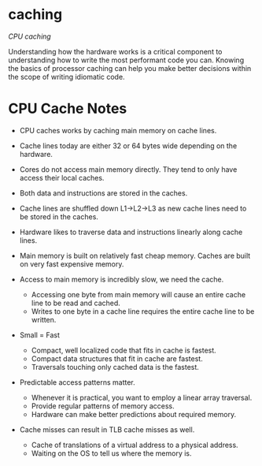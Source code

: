 # caching
*CPU caching*

Understanding how the hardware works is a critical component to understanding how to write the most performant code you can. Knowing the basics of processor caching can help you make better decisions within the scope of writing idiomatic code.

# CPU Cache Notes
- CPU caches works by caching main memory on cache lines.

- Cache lines today are either 32 or 64 bytes wide depending on the hardware.

- Cores do not access main memory directly. They tend to only have access their local caches.

- Both data and instructions are stored in the caches.

- Cache lines are shuffled down L1->L2->L3 as new cache lines need to be stored in the caches.

- Hardware likes to traverse data and instructions linearly along cache lines.

- Main memory is built on relatively fast cheap memory. Caches are built on very fast expensive memory.

- Access to main memory is incredibly slow, we need the cache.
    - Accessing one byte from main memory will cause an entire cache line to be read and cached.
    - Writes to one byte in a cache line requires the entire cache line to be written.
    
- Small = Fast
    - Compact, well localized code that fits in cache is fastest.
    - Compact data structures that fit in cache are fastest.
    - Traversals touching only cached data is the fastest.

- Predictable access patterns matter.
    - Whenever it is practical, you want to employ a linear array traversal.
    - Provide regular patterns of memory access.
    - Hardware can make better predictions about required memory.

- Cache misses can result in TLB cache misses as well.
    - Cache of translations of a virtual address to a physical address.
    - Waiting on the OS to tell us where the memory is.